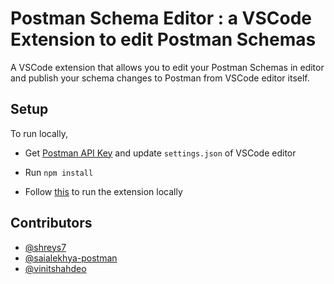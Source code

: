 # Postman Schema Editor : a VSCode Extension to edit Postman Schemas 

A VSCode extension that allows you to edit your Postman Schemas in editor and publish your schema changes to Postman from VSCode editor itself.

## Setup

To run locally,

- Get [Postman API Key](https://learning.postman.com/docs/developer/intro-api/#generating-a-postman-api-key) and update `settings.json` of VSCode editor

- Run `npm install`

- Follow [this](https://code.visualstudio.com/api/get-started/your-first-extension#debugging-the-extension) to run the extension locally

## Contributors

- [@shreys7](https://github.com/shreys7)
- [@saialekhya-postman](https://github.com/saialekhya-postman)
- [@vinitshahdeo](https://github.com/vinitshahdeo)
